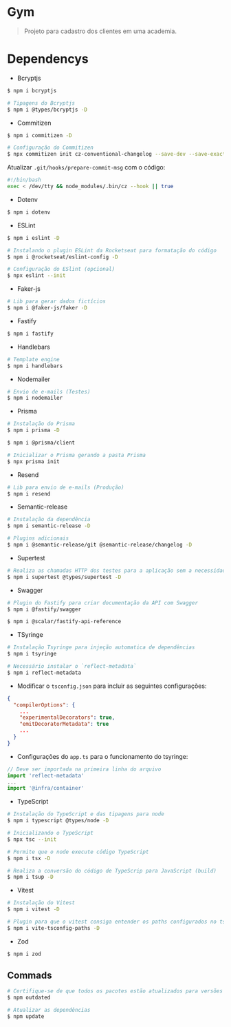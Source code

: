 # Gym

> Projeto para cadastro dos clientes em uma academia.

# Dependencys

- Bcryptjs

```sh
$ npm i bcryptjs

# Tipagens do Bcryptjs
$ npm i @types/bcryptjs -D
```

- Commitizen

```sh
$ npm i commitizen -D

# Configuração do Commitizen
$ npx commitizen init cz-conventional-changelog --save-dev --save-exact
```

Atualizar `.git/hooks/prepare-commit-msg` com o código:

```sh
#!/bin/bash
exec < /dev/tty && node_modules/.bin/cz --hook || true
```

- Dotenv

```sh
$ npm i dotenv
```

- ESLint

```sh
$ npm i eslint -D

# Instalando o plugin ESLint da Rocketseat para formatação do código
$ npm i @rocketseat/eslint-config -D

# Configuração do ESlint (opcional)
$ npx eslint --init
```

- Faker-js

```sh
# Lib para gerar dados fictícios
$ npm i @faker-js/faker -D
```

- Fastify

```sh
$ npm i fastify
```

- Handlebars

```sh
# Template engine
$ npm i handlebars
```

- Nodemailer

```sh
# Envio de e-mails (Testes)
$ npm i nodemailer
```

- Prisma

```sh
# Instalação do Prisma
$ npm i prisma -D

$ npm i @prisma/client

# Inicializar o Prisma gerando a pasta Prisma
$ npx prisma init
```

- Resend

```sh
# Lib para envio de e-mails (Produção)
$ npm i resend
```

- Semantic-release

```sh
# Instalação da dependência
$ npm i semantic-release -D

# Plugins adicionais
$ npm i @semantic-release/git @semantic-release/changelog -D
```

- Supertest

```sh
# Realiza as chamadas HTTP dos testes para a aplicação sem a necessidade de colocar a aplicação no ar
$ npm i supertest @types/supertest -D
```

- Swagger

```sh
# Plugin do Fastify para criar documentação da API com Swagger
$ npm i @fastify/swagger

$ npm i @scalar/fastify-api-reference
```

- TSyringe

```sh
# Instalação Tsyringe para injeção automatica de dependências
$ npm i tsyringe

# Necessário instalar o `reflect-metadata`
$ npm i reflect-metadata
```

- Modificar o `tsconfig.json` para incluir as seguintes configurações:

```json
{
  "compilerOptions": {
    ...
    "experimentalDecorators": true,
    "emitDecoratorMetadata": true
    ...
  }
}
```

- Configurações do `app.ts` para o funcionamento do tsyringe:

```ts
// Deve ser importada na primeira linha do arquivo
import 'reflect-metadata'
...
import '@infra/container'
```

- TypeScript

```sh
# Instalação do TypeScript e das tipagens para node
$ npm i typescript @types/node -D

# Inicializando o TypeScript
$ npx tsc --init

# Permite que o node execute código TypeScript
$ npm i tsx -D

# Realiza a conversão do código de TypeScrip para JavaScript (build)
$ npm i tsup -D
```

- Vitest

```sh
# Instalação do Vitest
$ npm i vitest -D

# Plugin para que o vitest consiga entender os paths configurados no tsconfig
$ npm i vite-tsconfig-paths -D
```

- Zod

```sh
$ npm i zod
```

## Commads

```sh
# Certifique-se de que todos os pacotes estão atualizados para versões compatíveis.
$ npm outdated

# Atualizar as dependências
$ npm update
```
